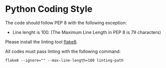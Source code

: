 # Python Coding Style

The code should follow PEP 8 with the following exception:
* Line lenght is 100. (The Maximum Line Length in PEP 8 is 79 characters)

Please install the linting tool [flake8](http://flake8.pycqa.org/en/latest/index.html).

All codes must pass linting with the following command:

`flake8 --ignore="" --max-line-length=100 linting-path`